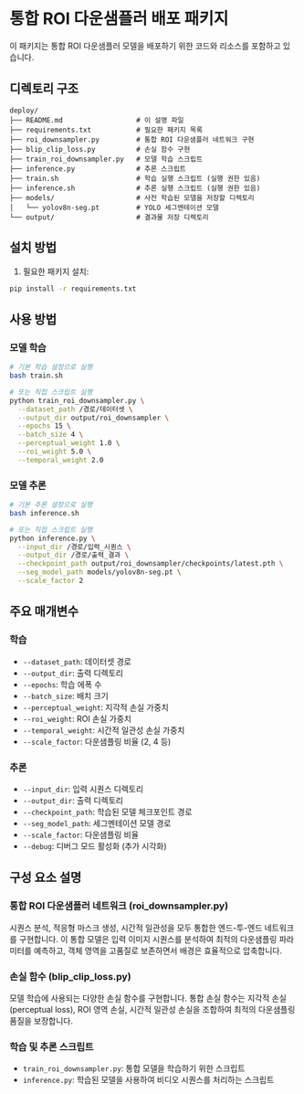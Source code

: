 # 통합 ROI 다운샘플러 배포 패키지

이 패키지는 통합 ROI 다운샘플러 모델을 배포하기 위한 코드와 리소스를 포함하고 있습니다.

## 디렉토리 구조

```
deploy/
├── README.md                  # 이 설명 파일
├── requirements.txt           # 필요한 패키지 목록
├── roi_downsampler.py         # 통합 ROI 다운샘플러 네트워크 구현
├── blip_clip_loss.py          # 손실 함수 구현
├── train_roi_downsampler.py   # 모델 학습 스크립트
├── inference.py               # 추론 스크립트
├── train.sh                   # 학습 실행 스크립트 (실행 권한 있음)
├── inference.sh               # 추론 실행 스크립트 (실행 권한 있음)
├── models/                    # 사전 학습된 모델을 저장할 디렉토리
│   └── yolov8n-seg.pt         # YOLO 세그멘테이션 모델
└── output/                    # 결과물 저장 디렉토리
```

## 설치 방법

1. 필요한 패키지 설치:

```bash
pip install -r requirements.txt
```

## 사용 방법

### 모델 학습

```bash
# 기본 학습 설정으로 실행
bash train.sh

# 또는 직접 스크립트 실행
python train_roi_downsampler.py \
  --dataset_path /경로/데이터셋 \
  --output_dir output/roi_downsampler \
  --epochs 15 \
  --batch_size 4 \
  --perceptual_weight 1.0 \
  --roi_weight 5.0 \
  --temporal_weight 2.0
```

### 모델 추론

```bash
# 기본 추론 설정으로 실행
bash inference.sh

# 또는 직접 스크립트 실행
python inference.py \
  --input_dir /경로/입력_시퀀스 \
  --output_dir /경로/출력_결과 \
  --checkpoint_path output/roi_downsampler/checkpoints/latest.pth \
  --seg_model_path models/yolov8n-seg.pt \
  --scale_factor 2
```

## 주요 매개변수

### 학습

- `--dataset_path`: 데이터셋 경로
- `--output_dir`: 출력 디렉토리
- `--epochs`: 학습 에폭 수
- `--batch_size`: 배치 크기
- `--perceptual_weight`: 지각적 손실 가중치
- `--roi_weight`: ROI 손실 가중치
- `--temporal_weight`: 시간적 일관성 손실 가중치
- `--scale_factor`: 다운샘플링 비율 (2, 4 등)

### 추론

- `--input_dir`: 입력 시퀀스 디렉토리
- `--output_dir`: 출력 디렉토리
- `--checkpoint_path`: 학습된 모델 체크포인트 경로
- `--seg_model_path`: 세그멘테이션 모델 경로
- `--scale_factor`: 다운샘플링 비율
- `--debug`: 디버그 모드 활성화 (추가 시각화)

## 구성 요소 설명

### 통합 ROI 다운샘플러 네트워크 (roi_downsampler.py)

시퀀스 분석, 적응형 마스크 생성, 시간적 일관성을 모두 통합한 엔드-투-엔드 네트워크를 구현합니다. 이 통합 모델은 입력 이미지 시퀀스를 분석하여 최적의 다운샘플링 파라미터를 예측하고, 객체 영역을 고품질로 보존하면서 배경은 효율적으로 압축합니다.

### 손실 함수 (blip_clip_loss.py)

모델 학습에 사용되는 다양한 손실 함수를 구현합니다. 통합 손실 함수는 지각적 손실(perceptual loss), ROI 영역 손실, 시간적 일관성 손실을 조합하여 최적의 다운샘플링 품질을 보장합니다.

### 학습 및 추론 스크립트

- `train_roi_downsampler.py`: 통합 모델을 학습하기 위한 스크립트
- `inference.py`: 학습된 모델을 사용하여 비디오 시퀀스를 처리하는 스크립트 